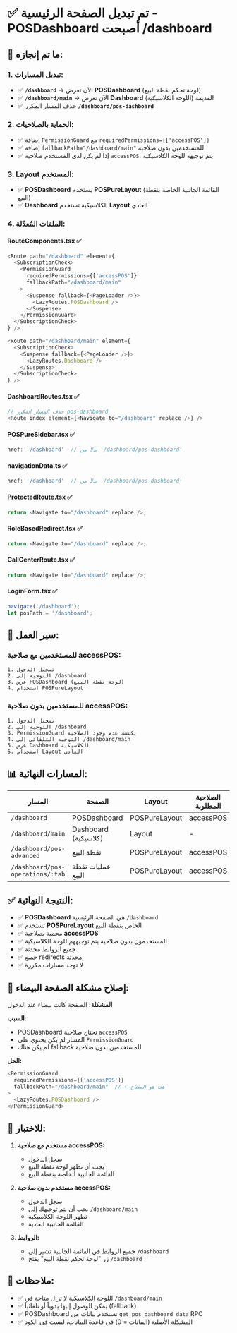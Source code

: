 # ✅ تم تبديل الصفحة الرئيسية - POSDashboard أصبحت /dashboard

## 🎯 ما تم إنجازه:

### **1. تبديل المسارات:**
- ✅ **`/dashboard`** → الآن تعرض **POSDashboard** (لوحة تحكم نقطة البيع)
- ✅ **`/dashboard/main`** → الآن تعرض **Dashboard** القديمة (اللوحة الكلاسيكية)
- ✅ حذف المسار المكرر **`/dashboard/pos-dashboard`**

### **2. الحماية بالصلاحيات:**
- ✅ إضافة `PermissionGuard` مع `requiredPermissions={['accessPOS']}`
- ✅ إضافة `fallbackPath="/dashboard/main"` للمستخدمين بدون صلاحية
- ✅ إذا لم يكن لدى المستخدم صلاحية `accessPOS`، يتم توجيهه للوحة الكلاسيكية

### **3. Layout المستخدم:**
- ✅ **POSDashboard** يستخدم **POSPureLayout** (القائمة الجانبية الخاصة بنقطة البيع)
- ✅ **Dashboard** الكلاسيكية تستخدم **Layout** العادي

### **4. الملفات المُعدّلة:**

#### **RouteComponents.tsx** ✅
```typescript
<Route path="/dashboard" element={
  <SubscriptionCheck>
    <PermissionGuard 
      requiredPermissions={['accessPOS']}
      fallbackPath="/dashboard/main"
    >
      <Suspense fallback={<PageLoader />}>
        <LazyRoutes.POSDashboard />
      </Suspense>
    </PermissionGuard>
  </SubscriptionCheck>
} />

<Route path="/dashboard/main" element={
  <SubscriptionCheck>
    <Suspense fallback={<PageLoader />}>
      <LazyRoutes.Dashboard />
    </Suspense>
  </SubscriptionCheck>
} />
```

#### **DashboardRoutes.tsx** ✅
```typescript
// حذف المسار المكرر pos-dashboard
<Route index element={<Navigate to="/dashboard" replace />} />
```

#### **POSPureSidebar.tsx** ✅
```typescript
href: '/dashboard'  // بدلاً من '/dashboard/pos-dashboard'
```

#### **navigationData.ts** ✅
```typescript
href: '/dashboard'  // بدلاً من '/dashboard/pos-dashboard'
```

#### **ProtectedRoute.tsx** ✅
```typescript
return <Navigate to="/dashboard" replace />;
```

#### **RoleBasedRedirect.tsx** ✅
```typescript
return <Navigate to="/dashboard" replace />;
```

#### **CallCenterRoute.tsx** ✅
```typescript
return <Navigate to="/dashboard" replace />;
```

#### **LoginForm.tsx** ✅
```typescript
navigate('/dashboard');
let posPath = '/dashboard';
```

## 🔄 سير العمل:

### **للمستخدمين مع صلاحية accessPOS:**
```
1. تسجيل الدخول
2. التوجيه إلى /dashboard
3. عرض POSDashboard (لوحة نقطة البيع)
4. استخدام POSPureLayout
```

### **للمستخدمين بدون صلاحية accessPOS:**
```
1. تسجيل الدخول
2. التوجيه إلى /dashboard
3. PermissionGuard يكتشف عدم وجود الصلاحية
4. التوجيه التلقائي إلى /dashboard/main
5. عرض Dashboard الكلاسيكية
6. استخدام Layout العادي
```

## 📊 المسارات النهائية:

| المسار | الصفحة | Layout | الصلاحية المطلوبة |
|--------|---------|---------|-------------------|
| `/dashboard` | POSDashboard | POSPureLayout | accessPOS |
| `/dashboard/main` | Dashboard (كلاسيكية) | Layout | - |
| `/dashboard/pos-advanced` | نقطة البيع | POSPureLayout | accessPOS |
| `/dashboard/pos-operations/:tab` | عمليات نقطة البيع | POSPureLayout | accessPOS |

## ✅ النتيجة النهائية:

- ✅ **POSDashboard** هي الصفحة الرئيسية `/dashboard`
- ✅ تستخدم **POSPureLayout** الخاص بنقطة البيع
- ✅ محمية بصلاحية **accessPOS**
- ✅ المستخدمون بدون صلاحية يتم توجيههم للوحة الكلاسيكية
- ✅ جميع الروابط محدثة
- ✅ جميع redirects محدثة
- ✅ لا توجد مسارات مكررة

## 🔧 إصلاح مشكلة الصفحة البيضاء:

**المشكلة:** الصفحة كانت بيضاء عند الدخول

**السبب:** 
- POSDashboard تحتاج صلاحية `accessPOS`
- المسار لم يكن يحتوي على `PermissionGuard`
- لم يكن هناك fallback للمستخدمين بدون صلاحية

**الحل:**
```typescript
<PermissionGuard 
  requiredPermissions={['accessPOS']}
  fallbackPath="/dashboard/main"  // ← هذا هو المفتاح
>
  <LazyRoutes.POSDashboard />
</PermissionGuard>
```

## 🎯 للاختبار:

1. **مستخدم مع صلاحية accessPOS:**
   - سجل الدخول
   - يجب أن تظهر لوحة نقطة البيع
   - القائمة الجانبية الخاصة بنقطة البيع

2. **مستخدم بدون صلاحية accessPOS:**
   - سجل الدخول
   - يجب أن يتم توجيهك إلى `/dashboard/main`
   - تظهر اللوحة الكلاسيكية
   - القائمة الجانبية العادية

3. **الروابط:**
   - جميع الروابط في القائمة الجانبية تشير إلى `/dashboard`
   - زر "لوحة تحكم نقطة البيع" يفتح `/dashboard`

## 📝 ملاحظات:

- ✅ اللوحة الكلاسيكية لا تزال متاحة في `/dashboard/main`
- ✅ يمكن الوصول إليها يدوياً أو تلقائياً (fallback)
- ✅ POSDashboard تستخدم بيانات من `get_pos_dashboard_data` RPC
- ✅ المشكلة الأصلية (البيانات = 0) في قاعدة البيانات، ليست في الكود

